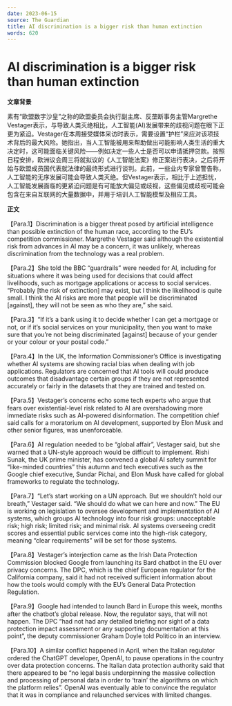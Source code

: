 ```yaml
---
date: 2023-06-15
source: The Guardian
title: AI discrimination is a bigger risk than human extinction
words: 620
---
```


# AI discrimination is a bigger risk than human extinction

**文章背景**

素有“欧盟数字沙皇”之称的欧盟委员会执行副主席、反垄断事务主管Margrethe Vestager表示，与导致人类灭绝相比，人工智能(AI)发展带来的歧视问题在眼下正更为紧迫。Vestager在本周接受媒体采访时表示，需要设置“护栏”来应对该项技术背后的最大风险。她指出，当人工智能被用来帮助做出可能影响人类生活的重大决定时，这可能面临关键风险——例如决定一些人士是否可以申请抵押贷款。按照日程安排，欧洲议会周三将就拟议的《人工智能法案》修正案进行表决，之后将开始与欧盟成员国代表就法律的最终形式进行谈判。此前，一些业内专家曾警告称，人工智能的无序发展可能会导致人类灭绝。但Vestager表示，相比于上述担忧，人工智能发展面临的更紧迫问题是有可能放大偏见或歧视，这些偏见或歧视可能会包含在来自互联网的大量数据中，并用于培训人工智能模型及相应工具。

**正文**

【Para.1】Discrimination is a bigger threat posed by artificial intelligence than possible extinction of the human race, according to the EU’s competition commissioner. Margrethe Vestager said although the existential risk from advances in AI may be a concern, it was unlikely, whereas discrimination from the technology was a real problem.

【Para.2】She told the BBC “guardrails” were needed for AI, including for situations where it was being used for decisions that could affect livelihoods, such as mortgage applications or access to social services. “Probably [the risk of extinction] may exist, but I think the likelihood is quite small. I think the AI risks are more that people will be discriminated [against], they will not be seen as who they are,” she said.

【Para.3】“If it’s a bank using it to decide whether I can get a mortgage or not, or if it’s social services on your municipality, then you want to make sure that you’re not being discriminated [against] because of your gender or your colour or your postal code.”

【Para.4】In the UK, the Information Commissioner’s Office is investigating whether AI systems are showing racial bias when dealing with job applications. Regulators are concerned that AI tools will could produce outcomes that disadvantage certain groups if they are not represented accurately or fairly in the datasets that they are trained and tested on.

【Para.5】Vestager’s concerns echo some tech experts who argue that fears over existential-level risk related to AI are overshadowing more immediate risks such as AI-powered disinformation. The competition chief said calls for a moratorium on AI development, supported by Elon Musk and other senior figures, was unenforceable.

【Para.6】AI regulation needed to be “global affair”, Vestager said, but she warned that a UN-style approach would be difficult to implement. Rishi Sunak, the UK prime minister, has convened a global AI safety summit for “like-minded countries” this autumn and tech executives such as the Google chief executive, Sundar Pichai, and Elon Musk have called for global frameworks to regulate the technology.

【Para.7】“Let’s start working on a UN approach. But we shouldn’t hold our breath,” Vestager said. “We should do what we can here and now.” The EU is working on legislation to oversee development and implementation of AI systems, which groups AI technology into four risk groups: unacceptable risk; high risk; limited risk; and minimal risk. AI systems overseeing credit scores and essential public services come into the high-risk category, meaning “clear requirements” will be set for those systems.

【Para.8】Vestager’s interjection came as the Irish Data Protection Commission blocked Google from launching its Bard chatbot in the EU over privacy concerns. The DPC, which is the chief European regulator for the California company, said it had not received sufficient information about how the tools would comply with the EU’s General Data Protection Regulation.

【Para.9】Google had intended to launch Bard in Europe this week, months after the chatbot’s global release. Now, the regulator says, that will not happen. The DPC “had not had any detailed briefing nor sight of a data protection impact assessment or any supporting documentation at this point”, the deputy commissioner Graham Doyle told Politico in an interview.

【Para.10】A similar conflict happened in April, when the Italian regulator ordered the ChatGPT developer, OpenAI, to pause operations in the country over data protection concerns. The Italian data protection authority said that there appeared to be “no legal basis underpinning the massive collection and processing of personal data in order to ‘train’ the algorithms on which the platform relies”. OpenAI was eventually able to convince the regulator that it was in compliance and relaunched services with limited changes.